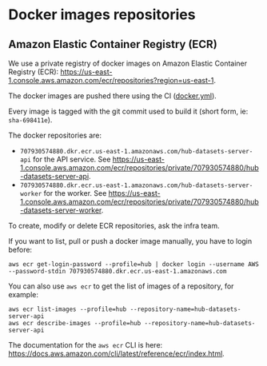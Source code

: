 # Docker images repositories

## Amazon Elastic Container Registry (ECR)

We use a private registry of docker images on Amazon Elastic Container Registry (ECR): https://us-east-1.console.aws.amazon.com/ecr/repositories?region=us-east-1.

The docker images are pushed there using the CI ([docker.yml](../.github/workflows/docker.yml)).

Every image is tagged with the git commit used to build it (short form, ie: `sha-698411e`).

The docker repositories are:

- `707930574880.dkr.ecr.us-east-1.amazonaws.com/hub-datasets-server-api` for the API service. See https://us-east-1.console.aws.amazon.com/ecr/repositories/private/707930574880/hub-datasets-server-api.
- `707930574880.dkr.ecr.us-east-1.amazonaws.com/hub-datasets-server-worker` for the worker. See https://us-east-1.console.aws.amazon.com/ecr/repositories/private/707930574880/hub-datasets-server-worker.

To create, modify or delete ECR repositories, ask the infra team.

If you want to list, pull or push a docker image manually, you have to login before:

```
aws ecr get-login-password --profile=hub | docker login --username AWS --password-stdin 707930574880.dkr.ecr.us-east-1.amazonaws.com
```

You can also use `aws ecr` to get the list of images of a repository, for example:

```
aws ecr list-images --profile=hub --repository-name=hub-datasets-server-api
aws ecr describe-images --profile=hub --repository-name=hub-datasets-server-api
```

The documentation for the `aws ecr` CLI is here: https://docs.aws.amazon.com/cli/latest/reference/ecr/index.html.
